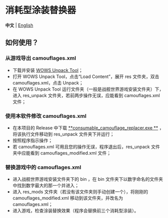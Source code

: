# 消耗型涂装替换器

**中文** | [English](README_en.md)

## 如何使用？

### 从游戏导出 camouflages.xml

- 下载并安装
  [WOWS Unpack Tool](https://forum.worldofwarships.eu/topic/113847-all-wows-unpack-tool-unpack-game-client-resources/)；
- 打开 WOWS Unpack Tool，点击“Load Content”，展开 res 文件夹，双击 camouflages.xml，点击 Unpack；
- 在 WOWS Unpack Tool 运行文件夹（一般是战舰世界游戏安装文件夹）下，进入 res_unpack 文件夹，若前两步操作无误，应能看到
  camouflages.xml 文件；

### 使用本软件修改 camouflages.xml

- 在本项目的 Release 中下载 [**consumable_camouflage_replacer.exe
  **](https://github.com/MikhailTapio/ConsumableCamouflageReplacer/releases/download/1.0.0/consumable_camouflage_replacer.exe)
  ，将该执行文件移动到 res_unpack 文件夹下并运行；
- 按照程序指示操作；
- 若 camouflages.xml 可用且您的操作无误，程序退出后，res_unpack 文件夹中应能看到 camouflages_modified.xml 文件；

### 替换游戏中的 camouflages.xml

- 进入战舰世界游戏安装文件夹下的 bin ，在 bin 文件夹下以数字命名的文件夹中找到数字最大的那一个并进入；
- 进入 res_mods 文件夹（若没有该文件夹则手动创建一个），将刚刚的 camouflages_modified.xml 移动到该文件夹，并改名为
  camouflages.xml；
- 进入游戏，检查涂装替换效果（程序会替换前三个消耗型涂装）。
